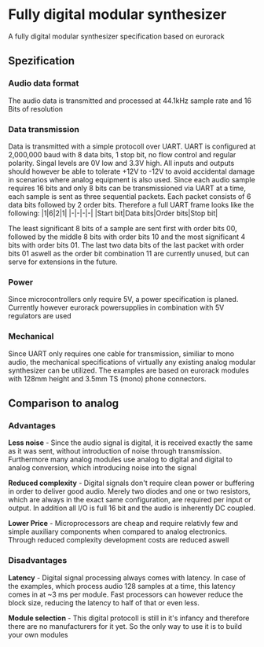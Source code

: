 # Fully digital modular synthesizer
A fully digital modular synthesizer specification based on eurorack

## Spezification

### Audio data format
The audio data is transmitted and processed at 44.1kHz sample rate and 16 Bits of resolution

### Data transmission
Data is transmitted with a simple protocoll over UART.
UART is configured at 2,000,000 baud with 8 data bits, 1 stop bit, no flow control and regular polarity. Singal levels are 0V low and 3.3V high. All inputs and outputs should however be able to tolerate +12V to -12V to avoid accidental damage in scenarios where analog equipment is also used.
Since each audio sample requires 16 bits and only 8 bits can be transmissioned via UART at a time, each sample is sent as three sequential packets. Each packet consists of 6 data bits followed by 2 order bits. Therefore a full UART frame looks like the following:
|1|6|2|1|
|-|-|-|-|
|Start bit|Data bits|Order bits|Stop bit|

The least significant 8 bits of a sample are sent first with order bits 00, followed by the middle 8 bits with order bits 10 and the most significant 4 bits with order bits 01. The last two data bits of the last packet with order bits 01 aswell as the order bit combination 11 are currently unused, but can serve for extensions in the future.

### Power
Since microcontrollers only require 5V, a power specification is planed. Currently however eurorack powersupplies in combination with 5V regulators are used

### Mechanical
Since UART only requires one cable for transmission, similiar to mono audio, the mechanical specifications of virtually any existing analog modular synthesizer can be utilized. The examples are based on eurorack modules with 128mm height and 3.5mm TS (mono) phone connectors.

## Comparison to analog

### Advantages
**Less noise** - Since the audio signal is digital, it is received exactly the same as it was sent, without introduction of noise through transmission. Furthermore many analog modules use analog to digital and digital to analog conversion, which introducing noise into the signal

**Reduced complexity** - Digital signals don't require clean power or buffering in order to deliver good audio. Merely two diodes and one or two resistors, which are always in the exact same configuration, are required per input or output. In addition all I/O is full 16 bit and the audio is inherently DC coupled.

**Lower Price** - Microprocessors are cheap and require relativly few and simple auxiliary components when compared to analog electronics. Through reduced complexity development costs are reduced aswell

### Disadvantages
**Latency** - Digital signal processing always comes with latency. In case of the examples, which process audio 128 samples at a time, this latency comes in at ~3 ms per module. Fast processors can however reduce the block size, reducing the latency to half of that or even less.

**Module selection** - This digital protocoll is still in it's infancy and therefore there are no manufacturers for it yet. So the only way to use it is to build your own modules


